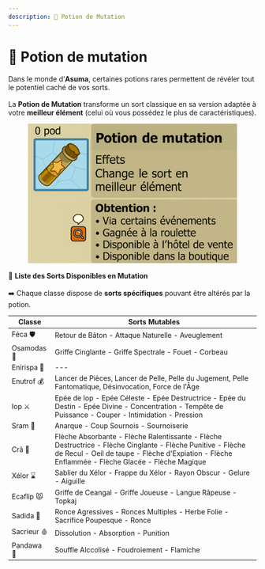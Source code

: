 ```yaml
---
description: 🧪 Potion de Mutation
---
```


# 🧴 Potion de mutation

Dans le monde d’**Asuma**, certaines potions rares permettent de révéler tout le potentiel caché de vos sorts.\
\
La **Potion de Mutation** transforme un sort classique en sa version adaptée à votre **meilleur élément** (celui où vous possédez le plus de caractéristiques).

<div data-full-width="false"><figure><img src="../.gitbook/assets/image (2).png" alt=""><figcaption></figcaption></figure></div>

📜 **Liste des Sorts Disponibles en Mutation**\
\
➡️ Chaque classe dispose de **sorts spécifiques** pouvant être altérés par la potion.

| Classe      | Sorts Mutables                                                                                                                                                                                                 |
| ----------- | -------------------------------------------------------------------------------------------------------------------------------------------------------------------------------------------------------------- |
| Féca 🛡️    | Retour de Bâton - Attaque Naturelle - Aveuglement                                                                                                                                                              |
| Osamodas 🐗 | Griffe Cinglante - Griffe Spectrale - Fouet - Corbeau                                                                                                                                                          |
| Enirispa 💓 | ---                                                                                                                                                                                                            |
| Enutrof 💰  | Lancer de Pièces, Lancer de Pelle, Pelle du Jugement, Pelle Fantomatique, Désinvocation, Force de l'Âge                                                                                                        |
| Iop ⚔️      | Epée de Iop - Epée Céleste - Epée Destructrice - Epée du Destin - Epée Divine - Concentration - Tempête de Puissance - Couper - Intimidation - Pression                                                        |
| Sram 👿     | Anarque - Coup Sournois - Sournoiserie                                                                                                                                                                         |
| Crâ 🏹      | Flèche Absorbante - Flèche Ralentissante - Flèche Destructrice - Flèche Cinglante - Flèche Punitive - Flèche de Recul - Oeil de taupe - Flèche d'Expiation - Flèche Enflammée - Flèche Glacée - Flèche Magique |
| Xélor ⌛     | Sablier du Xélor - Frappe du Xélor - Rayon Obscur - Gelure - Aiguille                                                                                                                                          |
| Ecaflip 😾  | Griffe de Ceangal - Griffe Joueuse - Langue Râpeuse - Topkaj                                                                                                                                                   |
| Sadida 🌳   | Ronce Agressives - Ronces Multiples - Herbe Folie - Sacrifice Poupesque - Ronce                                                                                                                                |
| Sacrieur 🩸 | Dissolution - Absorption - Punition                                                                                                                                                                            |
| Pandawa 🍻  | Souffle Alccolisé - Foudroiement - Flamiche                                                                                                                                                                    |
